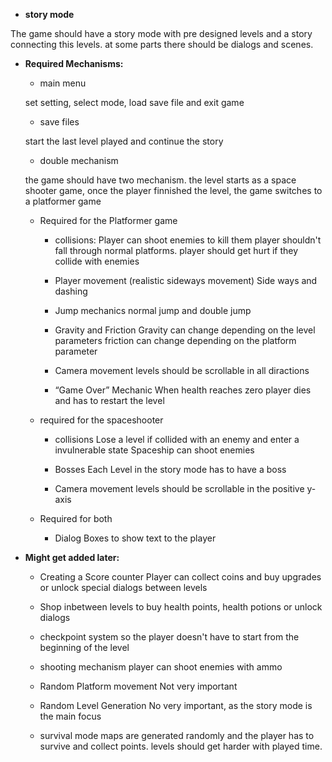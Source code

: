
* <b>story mode</b>

The game should have a story mode with pre designed levels and a story connecting this levels.
at some parts there should be dialogs and scenes.




* <b>Required Mechanisms:</b>

	* main menu
	
	set setting, select mode, load save file and exit game

	* save files
	
	start the last level played and continue the story

	* double mechanism
	
	the game should have two mechanism.
	the level starts as a space shooter game, once the player finnished the level, the game switches to a platformer game

	* Required for the Platformer game
		* collisions:
			Player can shoot enemies to kill them
			player shouldn't fall through normal platforms.
			player should get hurt if they collide with enemies

		* Player movement (realistic sideways movement)
		Side ways and dashing

		* Jump mechanics
		normal jump and double jump

		* Gravity and Friction
		Gravity can change depending on the level parameters
		friction can change depending on the platform parameter

		* Camera movement
		levels should be scrollable in all diractions

		* “Game Over” Mechanic
		When health reaches zero player dies and has to restart the level

	* required for the spaceshooter

		* collisions
		Lose a level if collided with an enemy and enter a invulnerable state
		Spaceship can shoot enemies

		* Bosses
		Each Level in the story mode has to have a boss

		* Camera movement
		levels should be scrollable in the positive y-axis

	* Required for both

		* Dialog Boxes
		to show text to the player

* <b>Might get added later:</b>

	* Creating a Score counter
	Player can collect coins and buy upgrades or unlock special dialogs between levels


	* Shop inbetween levels
	to buy health points, health potions or unlock dialogs

	* checkpoint system
	so the player doesn't have to start from the beginning of the level

	* shooting mechanism
	player can shoot enemies with ammo

	* Random Platform movement
	Not very important

	* Random Level Generation
	No very important, as the story mode is the main focus
	* survival mode
	maps are generated randomly and the player has to survive and collect points.
	levels should get harder with played time.

